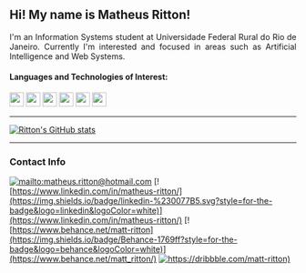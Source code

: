 ## Hi! My name is Matheus Ritton!

<p align="justify">I'm an Information Systems student at Universidade Federal Rural do Rio de Janeiro. Currently I'm interested and focused in areas such as Artificial Intelligence and Web Systems.

#### Languages and Technologies of Interest:

<img src="https://xesque.rocketseat.dev/platform/tech/python.svg" height=25> <img src="https://xesque.rocketseat.dev/platform/tech/javascript.svg" height=25> <img src="https://xesque.rocketseat.dev/platform/tech/reactjs.svg" height=25> <img src="https://xesque.rocketseat.dev/platform/tech/html5.svg" height=25> <img src="https://xesque.rocketseat.dev/platform/tech/css3.svg" height=25> <img src="https://cdn-icons-png.flaticon.com/512/5968/5968705.png" height=25>

---

[![Ritton's GitHub stats](https://github-readme-stats.vercel.app/api?username=matt-ritton&show_icons=true&theme=tokyonight&hide_border=true)](https://github.com/matt-ritton/matt-ritton)

---

### Contact Info
[![mailto:matheus.ritton@hotmail.com](https://img.shields.io/badge/Gmail-D14836?style=for-the-badge&logo=gmail&logoColor=white)](mailto:matheus.ritton@hotmail.com)
[![https://www.linkedin.com/in/matheus-ritton/](https://img.shields.io/badge/linkedin-%230077B5.svg?style=for-the-badge&logo=linkedin&logoColor=white)](https://www.linkedin.com/in/matheus-ritton/)
[![https://www.behance.net/matt-ritton](https://img.shields.io/badge/Behance-1769ff?style=for-the-badge&logo=behance&logoColor=white)](https://www.behance.net/matt_ritton/)
[![https://dribbble.com/matt-ritton)](https://img.shields.io/badge/Dribbble-EA4C89?style=for-the-badge&logo=dribbble&logoColor=white)](https://dribbble.com/matt-ritton)
